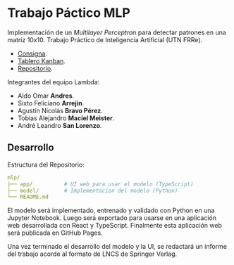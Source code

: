 # Trabajo Páctico MLP

Implementación de un _Multilayer Perceptron_ para detectar patrones en una matriz 10x10.
Trabajo Práctico de Inteligencia Artificial (UTN FRRe).

- [Consigna](https://frre.cvg.utn.edu.ar/pluginfile.php/202733/mod_resource/content/1/TP2025%20-%20MLP.pdf).
- [Tablero Kanban](https://trello.com/b/KvPLKgKd/tp-inteligencia-artificial).
- [Repositorio](https://github.com/elepad-org/mlp).

Integrantes del equipo Lambda:

- Aldo Omar **Andres**.
- Sixto Feliciano **Arrejin**.
- Agustín Nicolás **Bravo Pérez**.
- Tobias Alejandro **Maciel Meister**.
- André Leandro **San Lorenzo**.

## Desarrollo

Estructura del Repositorio:

```yaml
mlp/
├── app/          # UI web para usar el modelo (TypeScript)
├── model/        # Implementacion del modelo (Python)
└── README.md
```

El modelo será implementado, entrenado y validado con Python en una Jupyter Notebook.
Luego será exportado para usarse en una aplicación web desarrollada con React y TypeScript.
Finalmente esta aplicación web será publicada en GitHub Pages.

Una vez terminado el desarrollo del modelo y la UI, se redactará un informe del trabajo acorde al formato de LNCS de Springer Verlag.
